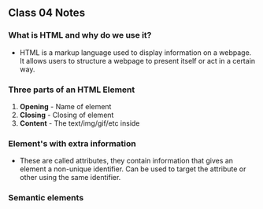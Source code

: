 ## Class 04 Notes

### What is HTML and why do we use it?

- HTML is a markup language used to display information on a webpage.
It allows users to structure a webpage to present itself or act in a certain way.

### Three parts of an HTML Element

1. **Opening** - Name of element <!-- <div> -->
2. **Closing** - Closing of element <!-- </div> -->
3. **Content** - The text/img/gif/etc inside

### Element's with extra information

- These are called attributes, they contain information that gives an element a non-unique identifier. Can be used to target the attribute or other using the same identifier.

### Semantic elements

